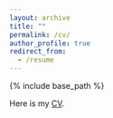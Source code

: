 ```yaml
---
layout: archive
title: ""
permalink: /cv/
author_profile: true
redirect_from:
  - /resume
---
```


{% include base_path %}

Here is my [CV](http://zhangchongjiu.github.io/assets/CV_Zhang_Chongjiu_202310.pdf).
